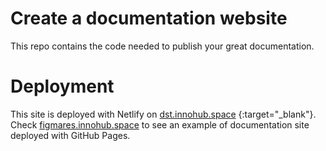 # Create a documentation website
This repo contains the code needed to publish your great documentation.

# Deployment
This site is deployed with Netlify on [dst.innohub.space](https://dst.innohub.space) {:target="_blank"}. Check [figmares.innohub.space](https://figmares.innohub.space) to see an example of documentation site deployed with GitHub Pages.

